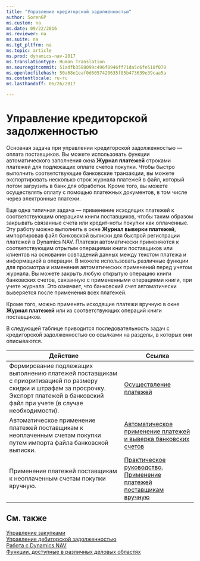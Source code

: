 ```yaml
---
title: "Управление кредиторской задолженностью"
author: SorenGP
ms.custom: na
ms.date: 09/22/2016
ms.reviewer: na
ms.suite: na
ms.tgt_pltfrm: na
ms.topic: article
ms.prod: dynamics-nav-2017
ms.translationtype: Human Translation
ms.sourcegitcommit: 51adfb3588099c496f0946ff71da5c6fe518f070
ms.openlocfilehash: 50a68e1eaf0d6057420635f85b473639e39caa5a
ms.contentlocale: ru-ru
ms.lasthandoff: 06/26/2017

---
```


# <a name="manage-payables"></a>Управление кредиторской задолженностью
Основная задача при управлении кредиторской задолженностью — оплата поставщиков. Вы можете использовать функции автоматического заполнения окна **Журнал платежей** строками платежей для подлежащих оплате счетов покупки. Чтобы быстро выполнить соответствующие банковские транзакции, вы можете экспортировать несколько строк журнала платежей в файл, который потом загрузить в банк для обработки. Кроме того, вы можете осуществлять оплату с помощью платежных документов, в том числе через электронные платежи.

Еще одна типичная задача — применение исходящих платежей к соответствующим операциям книги поставщиков, чтобы таким образом закрывать связанные счета или кредит-ноты покупки как оплаченные. Эту работу можно выполнить в окне **Журнал выверки платежей**, импортировав файл банковской выписки для быстрой регистрации платежей в Dynamics NAV. Платежи автоматически применяются к соответствующим отрытым операциями книги поставщиков или клиентов на основании совпадений данных между текстом платежа и информацией в операции. В можете использовать различные функции для просмотра и изменения автоматических применений перед учетом журнала. Вы можете закрыть любую открытую операцию книги банковских счетов, связанную с примененными операциями книги, при учете журнала. Это означает, что банковский счет автоматически выверяется после применения всех платежей.

Кроме того, можно применять исходящие платежи вручную в окне **Журнал платежей** или из соответствующих операций книги поставщиков.

В следующей таблице приводится последовательность задач с кредиторской задолженностью со ссылками на разделы, в которых они описываются.

|Действие |Ссылка |
|---|----|
|Формирование подлежащих выполнению платежей поставщикам с приоритизацией по размеру скидки и штрафам за просрочку. Экспорт платежей в банковский файл при учете (в случае необходимости).|[Осуществление платежей](payables-make-payments.md)|
|Автоматическое применение платежей поставщикам к неоплаченным счетам покупки путем импорта файла банковской выписки.|[Автоматическое применение платежей и выверка банковских счетов](receivables-apply-payments-auto-reconcile-bank-accounts.md)|
|Применение платежей поставщикам к неоплаченным счетам покупки вручную.|[Практическое руководство. Применение платежей поставщикам вручную](payables-how-apply-purchase-transactions-manually.md)|

## <a name="see-also"></a>См. также
[Управление закупками](purchasing-manage-purchasing.md)  
[Управление дебиторской задолженностью](receivables-manage-receivables.md)  
[Работа с Dynamics NAV](ui-work-product.md)  
[Функции, доступные в различных деловых областях](ui-across-business-areas.md)

